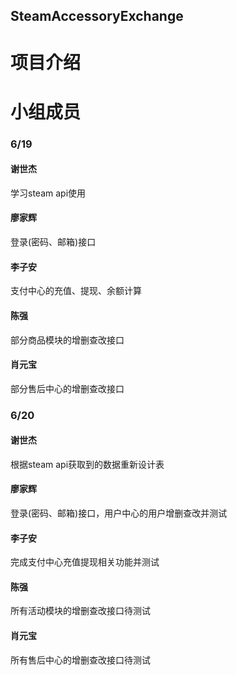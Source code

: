 ## SteamAccessoryExchange
# 项目介绍
# 小组成员
### 6/19
#### 谢世杰
学习steam api使用
#### 廖家辉
登录(密码、邮箱)接口
#### 李子安
支付中心的充值、提现、余额计算
#### 陈强
部分商品模块的增删查改接口
#### 肖元宝
部分售后中心的增删查改接口
### 6/20
#### 谢世杰
根据steam api获取到的数据重新设计表
#### 廖家辉
登录(密码、邮箱)接口，用户中心的用户增删查改并测试
#### 李子安
完成支付中心充值提现相关功能并测试
#### 陈强
所有活动模块的增删查改接口待测试
#### 肖元宝
所有售后中心的增删查改接口待测试